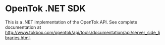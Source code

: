 OpenTok .NET SDK
===============
This is a .NET implementation of the OpenTok API. See complete documentation at http://www.tokbox.com/opentok/api/tools/documentation/api/server_side_libraries.html.